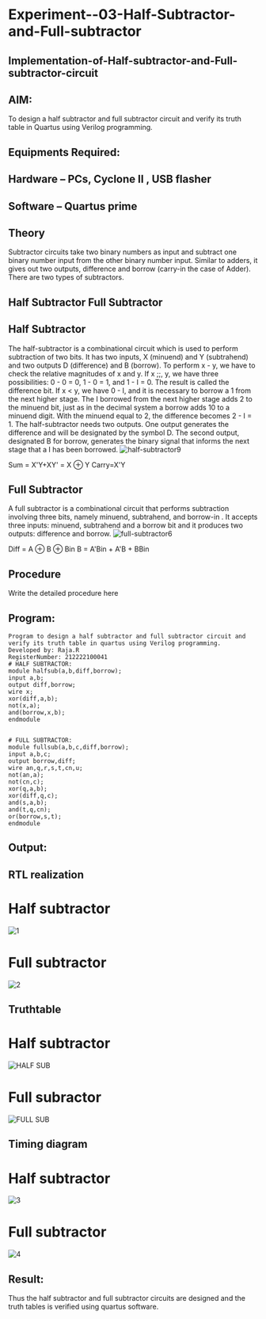 # Experiment--03-Half-Subtractor-and-Full-subtractor
## Implementation-of-Half-subtractor-and-Full-subtractor-circuit
## AIM:
To design a half subtractor and full subtractor circuit and verify its truth table in Quartus using Verilog programming.

## Equipments Required:
## Hardware – PCs, Cyclone II , USB flasher
## Software – Quartus prime
## Theory
Subtractor circuits take two binary numbers as input and subtract one binary number input from the other binary number input. Similar to adders, it gives out two outputs, difference and borrow (carry-in the case of Adder). There are two types of subtractors.

## Half Subtractor Full Subtractor
## Half Subtractor
The half-subtractor is a combinational circuit which is used to perform subtraction of two bits. It has two inputs, X (minuend) and Y (subtrahend) and two outputs D (difference) and B (borrow). To perform x - y, we have to check the relative magnitudes of x and y. If x ;;, y, we have three possibilities: 0 - 0 = 0, 1 - 0 = 1, and 1 - I = 0. The result is called the difference bit. If x < y, we have 0 - I, and it is necessary to borrow a 1 from the next higher stage. The I borrowed from the next higher stage adds 2 to the minuend bit, just as in the decimal system a borrow adds 10 to a minuend digit. With the minuend equal to 2, the difference becomes 2 - I = 1. The half-subtractor needs two outputs. One output generates the difference and will be designated by the symbol D. The second output, designated B for borrow, generates the binary signal that informs the next stage that a I has been borrowed.
![half-subtractor9](https://user-images.githubusercontent.com/36288975/166112538-58c3bc7c-ee5d-4e6a-ac8d-8e8328efe27a.png)


Sum = X'Y+XY' = X ⊕ Y
Carry=X'Y

## Full Subtractor
A full subtractor is a combinational circuit that performs subtraction involving three bits, namely minuend, subtrahend, and borrow-in . It accepts three inputs: minuend, subtrahend and a borrow bit and it produces two outputs: difference and borrow. 
![full-subtractor6](https://user-images.githubusercontent.com/36288975/166112541-24c68359-3de8-4674-ae22-8272ffc385ed.png)


Diff = A ⊕ B ⊕ Bin B = A'Bin + A'B + BBin

## Procedure



Write the detailed procedure here 


## Program:
```
Program to design a half subtractor and full subtractor circuit and verify its truth table in quartus using Verilog programming.
Developed by: Raja.R
RegisterNumber: 212222100041
# HALF SUBTRACTOR:
module halfsub(a,b,diff,borrow);
input a,b;
output diff,borrow;
wire x;
xor(diff,a,b);
not(x,a);
and(borrow,x,b);
endmodule


# FULL SUBTRACTOR:
module fullsub(a,b,c,diff,borrow);
input a,b,c;
output borrow,diff;
wire an,q,r,s,t,cn,u;
not(an,a);
not(cn,c);
xor(q,a,b);
xor(diff,q,c);
and(s,a,b);
and(t,q,cn);
or(borrow,s,t);
endmodule
```


## Output:
##  RTL realization
# Half subtractor
![1](https://github.com/Raja8334/Experiment--03-Half-Subtractor-and-Full-subtractor/assets/120719634/23a4a3ec-6e78-40ed-b8cb-ce1cdab19297)
# Full subtractor
![2](https://github.com/Raja8334/Experiment--03-Half-Subtractor-and-Full-subtractor/assets/120719634/507c30f1-5338-4ee4-80b0-7209bd8427ea)


## Truthtable
# Half subtractor
![HALF SUB](https://github.com/Raja8334/Experiment--03-Half-Subtractor-and-Full-subtractor/assets/120719634/77daec72-d992-4942-b012-f15597481a65)
# Full subractor
![FULL SUB](https://github.com/Raja8334/Experiment--03-Half-Subtractor-and-Full-subtractor/assets/120719634/d276aecb-3abb-4a08-958f-7dfbf8658527)







## Timing diagram
# Half subtractor
![3](https://github.com/Raja8334/Experiment--03-Half-Subtractor-and-Full-subtractor/assets/120719634/e3ed11d0-93b4-420a-a921-ddf52c2f7842)
# Full subtractor
![4](https://github.com/Raja8334/Experiment--03-Half-Subtractor-and-Full-subtractor/assets/120719634/7f44677e-851a-466a-b92f-8c72583930b4)


## Result:
Thus the half subtractor and full subtractor circuits are designed and the truth tables is verified using quartus software.
